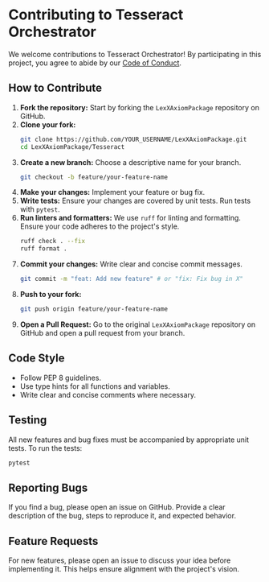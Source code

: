 # Contributing to Tesseract Orchestrator

We welcome contributions to Tesseract Orchestrator! By participating in this project, you agree to abide by our [Code of Conduct](CODE_OF_CONDUCT.md).

## How to Contribute

1.  **Fork the repository:** Start by forking the `LexXAxiomPackage` repository on GitHub.
2.  **Clone your fork:**
    ```bash
    git clone https://github.com/YOUR_USERNAME/LexXAxiomPackage.git
    cd LexXAxiomPackage/Tesseract
    ```
3.  **Create a new branch:** Choose a descriptive name for your branch.
    ```bash
    git checkout -b feature/your-feature-name
    ```
4.  **Make your changes:** Implement your feature or bug fix.
5.  **Write tests:** Ensure your changes are covered by unit tests. Run tests with `pytest`.
6.  **Run linters and formatters:** We use `ruff` for linting and formatting. Ensure your code adheres to the project's style.
    ```bash
    ruff check . --fix
    ruff format .
    ```
7.  **Commit your changes:** Write clear and concise commit messages.
    ```bash
    git commit -m "feat: Add new feature" # or "fix: Fix bug in X"
    ```
8.  **Push to your fork:**
    ```bash
    git push origin feature/your-feature-name
    ```
9.  **Open a Pull Request:** Go to the original `LexXAxiomPackage` repository on GitHub and open a pull request from your branch.

## Code Style

*   Follow PEP 8 guidelines.
*   Use type hints for all functions and variables.
*   Write clear and concise comments where necessary.

## Testing

All new features and bug fixes must be accompanied by appropriate unit tests. To run the tests:

```bash
pytest
```

## Reporting Bugs

If you find a bug, please open an issue on GitHub. Provide a clear description of the bug, steps to reproduce it, and expected behavior.

## Feature Requests

For new features, please open an issue to discuss your idea before implementing it. This helps ensure alignment with the project's vision.
